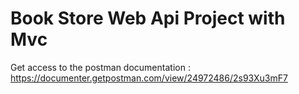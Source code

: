 # Book Store Web Api Project with Mvc 

Get access to the postman documentation : https://documenter.getpostman.com/view/24972486/2s93Xu3mF7
